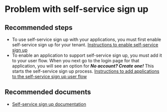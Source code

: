 <properties
    pageTitle="Problem with external users and self-service sign up"
    description="Problem with external users and self-service sign up"
    service="microsoft.aad"
    resource="Microsoft_AAD_IAM"
    authors="jkdouglas"
    ms.author="jodougla"
    displayOrder=""
    selfHelpType="generic"
    supportTopicIds="32741680"
    resourceTags=""
    productPesIds="16580"
    cloudEnvironments="public"
    articleId="active-directory-b2b-self-service-sign-up.md"
	ownershipId="AzureIdentity_B2C"
/>

# Problem with self-service sign up

## **Recommended steps**

* To use self-service sign up with your applications, you must first enable self-service sign up for your tenant. [Instructions to enable self-service sign up](https://docs.microsoft.com/azure/active-directory/b2b/self-service-sign-up-user-flow#enable-self-service-sign-up-for-your-tenant)
* To enable an application to support self-service sign up, you must add it to your user flow. When you next go to the login page for that application, you will see an option for ***No account? Create one!*** This starts the self-service sign up process. [Instructions to add applications to the self-service sign up user flow](https://docs.microsoft.com/azure/active-directory/b2b/self-service-sign-up-user-flow#add-applications-to-the-self-service-sign-up-user-flow)

## **Recommended documents**

* [Self-service sign up documentation](https://docs.microsoft.com/azure/active-directory/b2b/self-service-sign-up-user-flow)

